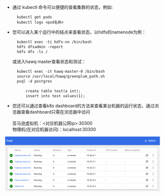 ---
---

- 通过 kubectl 命令可以便捷的查看集群的状态，例如:
	
		kubectl get pods
		kubectl logs <pod名称>
		
- 您可以进入某个运行中的结点来查看状态，以hdfs的namenode为例：

		kubectl exec -ti hdfs-nn /bin/bash
		hdfs dfsadmin -report
		hdfs dfs -ls /
		
  或进入hawq master查看状态和测试：
  		
  		kubectl exec -it hawq-master-0 /bin/bash
  		source /usr/local/hawq/greenplum_path.sh
  		psql -d postgres
  		
  			create table test(a int);
  			insert into test values(1);

- 您还可以通过查看k8s dashboard的方法来查看某台机器的运行状态，通过浏览器查看dashboard只需在浏览器中访问<br>
  <br>亚马逊虚拟机：<对应机器公网ip>:30300
  <br>物理机(在对应机器访问)：localhost:30300
  
![13](/images/docs/13.png)
  
